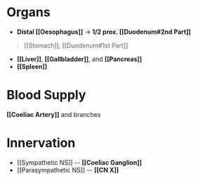# Organs
- **Distal [[Oesophagus]]** -> **1/2 prox. [[Duodenum#2nd Part]]**
> [[Stomach]], [[Duodenum#1st Part]]
- **[[Liver]]**, **[[Gallbladder]]**, and **[[Pancreas]]**
- **[[Spleen]]**

# Blood Supply
**[[Coeliac Artery]]** and branches

# Innervation
- [[Sympathetic NS]] -- **[[Coeliac Ganglion]]**
- [[Parasympathetic NS]] -- **[[CN X]]**